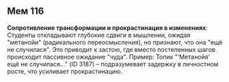 ## Мем 116

**Сопротивление трансформации и прокрастинация в изменениях**: Студенты откладывают глубокие сдвиги в мышлении, ожидая "метанойи" (радикального переосмысления), но признают, что она "ещё не случилася". Это приводит к застою, где вместо постепенных шагов происходит пассивное ожидание "чуда". Пример: Топик "‘Метанойя’ ещё не случилася…" (ID 3187) – подразумевает задержку в личностном росте, что усиливает прокрастинацию.